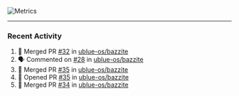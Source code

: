 ![Metrics](https://metrics.lecoq.io/KyleGospo?template=classic&base=header%2C%20activity%2C%20community%2C%20repositories%2C%20metadata&base.indepth=false&base.hireable=false&base.skip=false&config.timezone=America%2FLos_Angeles)

---
### Recent Activity
<!--START_SECTION:activity-->
1. 🎉 Merged PR [#32](https://github.com/ublue-os/bazzite/pull/32) in [ublue-os/bazzite](https://github.com/ublue-os/bazzite)
2. 🗣 Commented on [#28](https://github.com/ublue-os/bazzite/pull/28#issuecomment-1635176337) in [ublue-os/bazzite](https://github.com/ublue-os/bazzite)
3. 🎉 Merged PR [#35](https://github.com/ublue-os/bazzite/pull/35) in [ublue-os/bazzite](https://github.com/ublue-os/bazzite)
4. 💪 Opened PR [#35](https://github.com/ublue-os/bazzite/pull/35) in [ublue-os/bazzite](https://github.com/ublue-os/bazzite)
5. 🎉 Merged PR [#34](https://github.com/ublue-os/bazzite/pull/34) in [ublue-os/bazzite](https://github.com/ublue-os/bazzite)
<!--END_SECTION:activity-->
